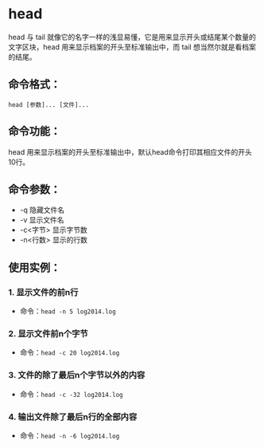 # head

head 与 tail 就像它的名字一样的浅显易懂，它是用来显示开头或结尾某个数量的文字区块，head 用来显示档案的开头至标准输出中，而 tail 想当然尔就是看档案的结尾。 

## 命令格式：

`head [参数]... [文件]...`  

## 命令功能：

head 用来显示档案的开头至标准输出中，默认head命令打印其相应文件的开头10行。 

## 命令参数：
- -q 隐藏文件名
- -v 显示文件名
- -c<字节> 显示字节数
- -n<行数> 显示的行数

## 使用实例：

### 1. 显示文件的前n行

- 命令：`head -n 5 log2014.log`

### 2. 显示文件前n个字节

- 命令：`head -c 20 log2014.log`

### 3. 文件的除了最后n个字节以外的内容 

- 命令：`head -c -32 log2014.log`

### 4. 输出文件除了最后n行的全部内容

- 命令：`head -n -6 log2014.log`